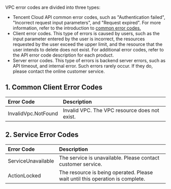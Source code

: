 VPC error codes are divided into three types:

- Tencent Cloud API common error codes, such as "Authentication failed", "Incorrect request input parameters", and "Request expired". For more information, refer to the introduction to [common error codes.](https://intl.cloud.tencent.com/doc/api/245/4781)
- Client error codes. This type of errors is caused by users, such as the input parameter entered by the user is incorrect, the resources requested by the user exceed the upper limit, and the resource that the user intends to delete does not exist. For additional error codes, refer to the API error code description for each product.
- Server error codes. This type of errors is backend server errors, such as API timeout, and internal error. Such errors rarely occur. If they do, please contact the online customer service.

## 1. Common Client Error Codes

| Error Code          | Description                                   |
| :------------------ | :-------------------------------------------- |
| InvalidVpc.NotFound | Invalid VPC. The VPC resource does not exist. |

## 2. Service Error Codes

| Error Code         | Description                                                  |
| :----------------- | :----------------------------------------------------------- |
| ServiceUnavailable | The service is unavailable. Please contact customer service. |
| ActionLocked       | The resource is being operated. Please wait until this operation is complete. |